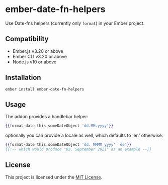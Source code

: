 ember-date-fn-helpers
==============================================================================

Use Date-fns helpers (currently only `format`) in your Ember project.


Compatibility
------------------------------------------------------------------------------

* Ember.js v3.20 or above
* Ember CLI v3.20 or above
* Node.js v10 or above


Installation
------------------------------------------------------------------------------

```
ember install ember-date-fn-helpers
```


Usage
------------------------------------------------------------------------------

The addon provides a handlebar helper:
```handlebars
{{format-date this.someDateObject 'dd.MM.yyyy'}}
```
optionally you can provide a locale as well, which defaults to 'en' otherwise:
```handlebars
{{format-date this.someDateObject 'dd. MMMM yyyy' 'de'}}
{{!-- which would produce "03. September 2021" as an example --}}
```

License
------------------------------------------------------------------------------

This project is licensed under the [MIT License](LICENSE.md).
